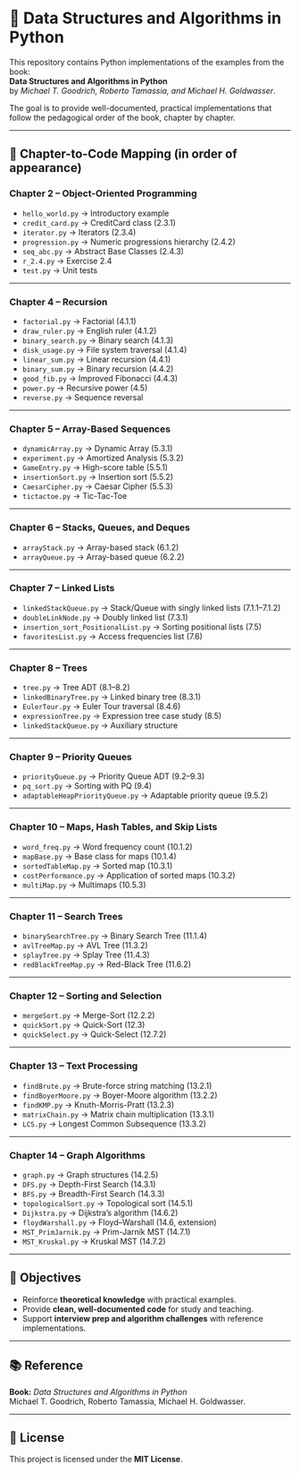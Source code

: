 # 📘 Data Structures and Algorithms in Python

This repository contains Python implementations of the examples from the book:  
**Data Structures and Algorithms in Python**  
by *Michael T. Goodrich, Roberto Tamassia, and Michael H. Goldwasser*.

The goal is to provide well-documented, practical implementations that follow the pedagogical order of the book, chapter by chapter.

---

## 📂 Chapter-to-Code Mapping (in order of appearance)

### **Chapter 2 – Object-Oriented Programming**
- `hello_world.py` → Introductory example  
- `credit_card.py` → CreditCard class (2.3.1)  
- `iterator.py` → Iterators (2.3.4)  
- `progression.py` → Numeric progressions hierarchy (2.4.2)  
- `seq_abc.py` → Abstract Base Classes (2.4.3)  
- `r_2.4.py` → Exercise 2.4  
- `test.py` → Unit tests  

---

### **Chapter 4 – Recursion**
- `factorial.py` → Factorial (4.1.1)  
- `draw_ruler.py` → English ruler (4.1.2)  
- `binary_search.py` → Binary search (4.1.3)  
- `disk_usage.py` → File system traversal (4.1.4)  
- `linear_sum.py` → Linear recursion (4.4.1)  
- `binary_sum.py` → Binary recursion (4.4.2)  
- `good_fib.py` → Improved Fibonacci (4.4.3)  
- `power.py` → Recursive power (4.5)  
- `reverse.py` → Sequence reversal  

---

### **Chapter 5 – Array-Based Sequences**
- `dynamicArray.py` → Dynamic Array (5.3.1)  
- `experiment.py` → Amortized Analysis (5.3.2)  
- `GameEntry.py` → High-score table (5.5.1)  
- `insertionSort.py` → Insertion sort (5.5.2)  
- `CaesarCipher.py` → Caesar Cipher (5.5.3)  
- `tictactoe.py` → Tic-Tac-Toe  

---

### **Chapter 6 – Stacks, Queues, and Deques**
- `arrayStack.py` → Array-based stack (6.1.2)  
- `arrayQueue.py` → Array-based queue (6.2.2)  

---

### **Chapter 7 – Linked Lists**
- `linkedStackQueue.py` → Stack/Queue with singly linked lists (7.1.1–7.1.2)  
- `doubleLinkNode.py` → Doubly linked list (7.3.1)  
- `insertion_sort_PositionalList.py` → Sorting positional lists (7.5)  
- `favoritesList.py` → Access frequencies list (7.6)  

---

### **Chapter 8 – Trees**
- `tree.py` → Tree ADT (8.1–8.2)  
- `linkedBinaryTree.py` → Linked binary tree (8.3.1)  
- `EulerTour.py` → Euler Tour traversal (8.4.6)  
- `expressionTree.py` → Expression tree case study (8.5)  
- `linkedStackQueue.py` → Auxiliary structure  

---

### **Chapter 9 – Priority Queues**
- `priorityQueue.py` → Priority Queue ADT (9.2–9.3)  
- `pq_sort.py` → Sorting with PQ (9.4)  
- `adaptableHeapPriorityQueue.py` → Adaptable priority queue (9.5.2)  

---

### **Chapter 10 – Maps, Hash Tables, and Skip Lists**
- `word_freq.py` → Word frequency count (10.1.2)  
- `mapBase.py` → Base class for maps (10.1.4)  
- `sortedTableMap.py` → Sorted map (10.3.1)  
- `costPerformance.py` → Application of sorted maps (10.3.2)  
- `multiMap.py` → Multimaps (10.5.3)  

---

### **Chapter 11 – Search Trees**
- `binarySearchTree.py` → Binary Search Tree (11.1.4)  
- `avlTreeMap.py` → AVL Tree (11.3.2)  
- `splayTree.py` → Splay Tree (11.4.3)  
- `redBlackTreeMap.py` → Red-Black Tree (11.6.2)  

---

### **Chapter 12 – Sorting and Selection**
- `mergeSort.py` → Merge-Sort (12.2.2)  
- `quickSort.py` → Quick-Sort (12.3)  
- `quickSelect.py` → Quick-Select (12.7.2)  

---

### **Chapter 13 – Text Processing**
- `findBrute.py` → Brute-force string matching (13.2.1)  
- `findBoyerMoore.py` → Boyer-Moore algorithm (13.2.2)  
- `findKMP.py` → Knuth-Morris-Pratt (13.2.3)  
- `matrixChain.py` → Matrix chain multiplication (13.3.1)  
- `LCS.py` → Longest Common Subsequence (13.3.2)  

---

### **Chapter 14 – Graph Algorithms**
- `graph.py` → Graph structures (14.2.5)  
- `DFS.py` → Depth-First Search (14.3.1)  
- `BFS.py` → Breadth-First Search (14.3.3)  
- `topologicalSort.py` → Topological sort (14.5.1)  
- `Dijkstra.py` → Dijkstra’s algorithm (14.6.2)  
- `floydWarshall.py` → Floyd–Warshall (14.6, extension)  
- `MST_PrimJarnik.py` → Prim-Jarník MST (14.7.1)  
- `MST_Kruskal.py` → Kruskal MST (14.7.2)  

---

## 🎯 Objectives
- Reinforce **theoretical knowledge** with practical examples.  
- Provide **clean, well-documented code** for study and teaching.  
- Support **interview prep and algorithm challenges** with reference implementations.  

---

## 📚 Reference
**Book:** *Data Structures and Algorithms in Python*  
Michael T. Goodrich, Roberto Tamassia, Michael H. Goldwasser.  

---

## 📄 License
This project is licensed under the **MIT License**.  
